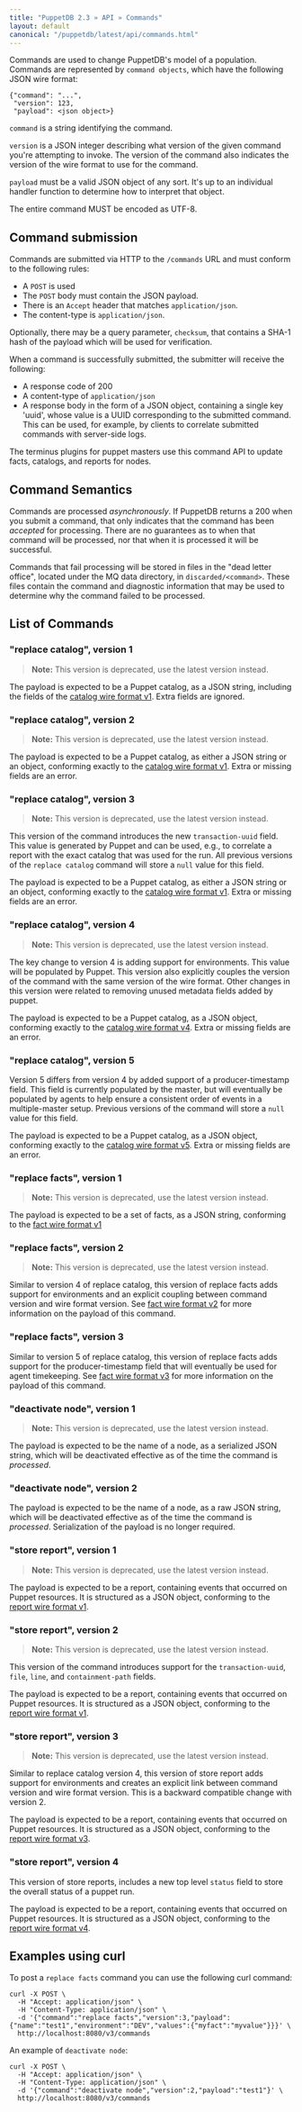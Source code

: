 ```yaml
---
title: "PuppetDB 2.3 » API » Commands"
layout: default
canonical: "/puppetdb/latest/api/commands.html"
---
```


[factsv1]: ./wire_format/facts_format_v1.html
[catalogv1]: ./wire_format/catalog_format_v1.html
[reportv1]: ./wire_format/report_format_v1.html
[factsv2]: ./wire_format/facts_format_v2.html
[factsv3]: ./wire_format/facts_format_v3.html
[catalogv4]: ./wire_format/catalog_format_v4.html
[catalogv5]: ./wire_format/catalog_format_v5.html
[reportv3]: ./wire_format/report_format_v3.html
[reportv4]: ./wire_format/report_format_v4.html

Commands are used to change PuppetDB's
model of a population. Commands are represented by `command objects`,
which have the following JSON wire format:

    {"command": "...",
     "version": 123,
     "payload": <json object>}

`command` is a string identifying the command.

`version` is a JSON integer describing what version of the given
command you're attempting to invoke. The version of the command
also indicates the version of the wire format to use for the command.

`payload` must be a valid JSON object of any sort. It's up to an
individual handler function to determine how to interpret that object.

The entire command MUST be encoded as UTF-8.

## Command submission

Commands are submitted via HTTP to the `/commands` URL and must
conform to the following rules:

* A `POST` is used
* The `POST` body must contain the JSON payload.
* There is an `Accept` header that matches `application/json`.
* The content-type is `application/json`.

Optionally, there may be a query parameter, `checksum`, that contains a SHA-1 hash of
the payload which will be used for verification.

When a command is successfully submitted, the submitter will
receive the following:

* A response code of 200
* A content-type of `application/json`
* A response body in the form of a JSON object, containing a single key 'uuid', whose
  value is a UUID corresponding to the submitted command. This can be used, for example, by
  clients to correlate submitted commands with server-side logs.

The terminus plugins for puppet masters use this command API to update facts, catalogs, and reports for nodes.

## Command Semantics

Commands are processed _asynchronously_. If PuppetDB returns a 200
when you submit a command, that only indicates that the command has
been _accepted_ for processing. There are no guarantees as to when
that command will be processed, nor that when it is processed it will
be successful.

Commands that fail processing will be stored in files in the "dead
letter office", located under the MQ data directory, in
`discarded/<command>`. These files contain the command and diagnostic
information that may be used to determine why the command failed to be
processed.

## List of Commands

### "replace catalog", version 1

> **Note:** This version is deprecated, use the latest version instead.

The payload is expected to be a Puppet catalog, as a JSON string, including the
fields of the [catalog wire format v1][catalogv1]. Extra fields are
ignored.

### "replace catalog", version 2

> **Note:** This version is deprecated, use the latest version instead.

The payload is expected to be a Puppet catalog, as either a JSON string or an
object, conforming exactly to the [catalog wire
format v1][catalogv1]. Extra or missing fields are an error.

### "replace catalog", version 3

> **Note:** This version is deprecated, use the latest version instead.

This version of the command introduces the new `transaction-uuid` field.  This
value is generated by Puppet and can be used, e.g., to correlate a report with
the exact catalog that was used for the run.  All previous versions of the
`replace catalog` command will store a `null` value for this field.

The payload is expected to be a Puppet catalog, as either a JSON string or an
object, conforming exactly to the [catalog wire
format v1][catalogv1]. Extra or missing fields are an error.

### "replace catalog", version 4

> **Note:** This version is deprecated, use the latest version instead.

The key change to version 4 is adding support for environments. This
value will be populated by Puppet. This version also explicitly
couples the version of the command with the same version of the wire
format. Other changes in this version were related to removing unused
metadata fields added by puppet.

The payload is expected to be a Puppet catalog, as a JSON object, conforming
exactly to the [catalog wire format v4][catalogv4]. Extra or missing fields
are an error.

### "replace catalog", version 5

Version 5 differs from version 4 by added support of a producer-timestamp
field. This field is currently populated by the master, but will eventually
be populated by agents to help ensure a consistent order of events in a
multiple-master setup. Previous versions of the command will store a `null`
value for this field.

The payload is expected to be a Puppet catalog, as a JSON object, conforming
exactly to the [catalog wire format v5][catalogv5]. Extra or missing fields
are an error.

### "replace facts", version 1

> **Note:** This version is deprecated, use the latest version instead.

The payload is expected to be a set of facts, as a JSON string, conforming to
the [fact wire format v1][factsv1]

### "replace facts", version 2

> **Note:** This version is deprecated, use the latest version instead.

Similar to version 4 of replace catalog, this version of replace facts adds support
for environments and an explicit coupling between command version and wire format
version. See [fact wire format v2][factsv2] for more information on the payload of
this command.

### "replace facts", version 3

Similar to version 5 of replace catalog, this version of replace facts adds support
for the producer-timestamp field that will eventually be used for agent
timekeeping.  See [fact wire format v3][factsv3] for more information on the
payload of this command.


### "deactivate node", version 1

> **Note:** This version is deprecated, use the latest version instead.

The payload is expected to be the name of a node, as a serialized JSON string, which will be deactivated
effective as of the time the command is *processed*.

### "deactivate node", version 2

The payload is expected to be the name of a node, as a raw JSON string, which will be deactivated
effective as of the time the command is *processed*. Serialization of the payload is no
longer required.

### "store report", version 1

> **Note:** This version is deprecated, use the latest version instead.

The payload is expected to be a report, containing events that occurred on Puppet
resources.  It is structured as a JSON object, conforming to the
[report wire format v1][reportv1].


### "store report", version 2

> **Note:** This version is deprecated, use the latest version instead.

This version of the command introduces support for the `transaction-uuid`,
`file`, `line`, and `containment-path` fields.

The payload is expected to be a report, containing events that occurred on Puppet
resources.  It is structured as a JSON object, conforming to the
[report wire format v1][reportv1].

### "store report", version 3

> **Note:** This version is deprecated, use the latest version instead.

Similar to replace catalog version 4, this version of store report adds support
for environments and creates an explicit link between command version and wire
format version. This is a backward compatible change with version 2.

The payload is expected to be a report, containing events that occurred on Puppet
resources.  It is structured as a JSON object, conforming to the
[report wire format v3][reportv3].

### "store report", version 4

This version of store reports, includes a new top level `status` field to store the overall status
of a puppet run.

The payload is expected to be a report, containing events that occurred on Puppet
resources.  It is structured as a JSON object, conforming to the
[report wire format v4][reportv4].

## Examples using curl

To post a `replace facts` command you can use the following curl command:

    curl -X POST \
      -H "Accept: application/json" \
      -H "Content-Type: application/json" \
      -d '{"command":"replace facts","version":3,"payload":{"name":"test1","environment":"DEV","values":{"myfact":"myvalue"}}}' \
      http://localhost:8080/v3/commands

An example of `deactivate node`:

    curl -X POST \
      -H "Accept: application/json" \
      -H "Content-Type: application/json" \
      -d '{"command":"deactivate node","version":2,"payload":"test1"}' \
      http://localhost:8080/v3/commands
